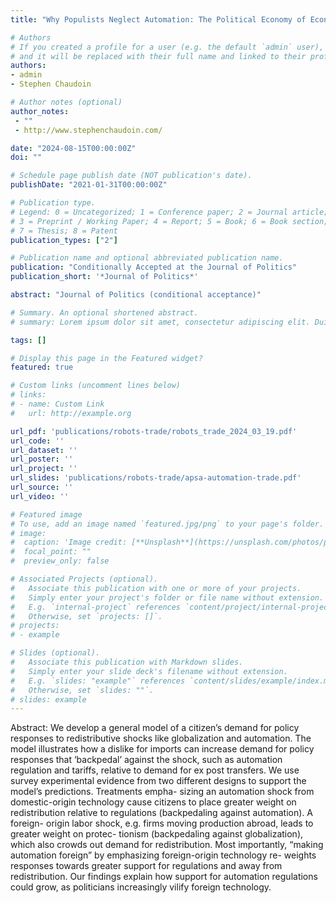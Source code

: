 ```yaml
---
title: "Why Populists Neglect Automation: The Political Economy of Economic Dislocation"

# Authors
# If you created a profile for a user (e.g. the default `admin` user), write the username (folder name) here 
# and it will be replaced with their full name and linked to their profile.
authors:
- admin
- Stephen Chaudoin

# Author notes (optional)
author_notes:
 - ""
 - http://www.stephenchaudoin.com/

date: "2024-08-15T00:00:00Z"
doi: ""

# Schedule page publish date (NOT publication's date).
publishDate: "2021-01-31T00:00:00Z"

# Publication type.
# Legend: 0 = Uncategorized; 1 = Conference paper; 2 = Journal article;
# 3 = Preprint / Working Paper; 4 = Report; 5 = Book; 6 = Book section;
# 7 = Thesis; 8 = Patent
publication_types: ["2"]

# Publication name and optional abbreviated publication name.
publication: "Conditionally Accepted at the Journal of Politics"
publication_short: '*Journal of Politics*'

abstract: "Journal of Politics (conditional acceptance)"

# Summary. An optional shortened abstract.
# summary: Lorem ipsum dolor sit amet, consectetur adipiscing elit. Duis posuere tellus ac convallis placerat. Proin tincidunt magna sed ex sollicitudin condimentum.

tags: []

# Display this page in the Featured widget?
featured: true

# Custom links (uncomment lines below)
# links:
# - name: Custom Link
#   url: http://example.org

url_pdf: 'publications/robots-trade/robots_trade_2024_03_19.pdf'
url_code: ''
url_dataset: ''
url_poster: ''
url_project: ''
url_slides: 'publications/robots-trade/apsa-automation-trade.pdf'
url_source: ''
url_video: ''

# Featured image
# To use, add an image named `featured.jpg/png` to your page's folder. 
# image:
#  caption: 'Image credit: [**Unsplash**](https://unsplash.com/photos/pLCdAaMFLTE)'
#  focal_point: ""
#  preview_only: false

# Associated Projects (optional).
#   Associate this publication with one or more of your projects.
#   Simply enter your project's folder or file name without extension.
#   E.g. `internal-project` references `content/project/internal-project/index.md`.
#   Otherwise, set `projects: []`.
# projects:
# - example

# Slides (optional).
#   Associate this publication with Markdown slides.
#   Simply enter your slide deck's filename without extension.
#   E.g. `slides: "example"` references `content/slides/example/index.md`.
#   Otherwise, set `slides: ""`.
# slides: example
---
```


Abstract: We develop a general model of a citizen’s demand for policy responses to redistributive shocks like globalization and automation. The model illustrates how a dislike for imports can increase demand for policy responses that ‘backpedal’ against the shock, such as automation regulation and tariffs, relative to demand for ex post transfers. We use survey experimental evidence from two different designs to support the model’s predictions. Treatments empha- sizing an automation shock from domestic-origin technology cause citizens to place greater weight on redistribution relative to regulations (backpedaling against automation). A foreign- origin labor shock, e.g. firms moving production abroad, leads to greater weight on protec- tionism (backpedaling against globalization), which also crowds out demand for redistribution. Most importantly, “making automation foreign” by emphasizing foreign-origin technology re- weights responses towards greater support for regulations and away from redistribution. Our findings explain how support for automation regulations could grow, as politicians increasingly vilify foreign technology.
